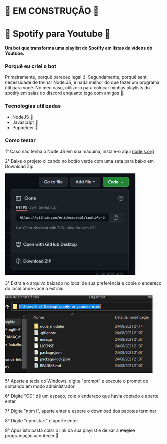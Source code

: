 # 🚧 EM CONSTRUÇÃO 🚧

# 🤖 Spotify para Youtube 🤖

#### Um bot que transforma uma playlist do Spotify em listas de vídeos do Youtube.

### Porquê eu criei o bot

Primeiramente, porquê pareceu legal :). Segundamente, porquê senti necessidade de treinar Node.JS, e nada melhor do que fazer um programa útil para você. No meu caso, utilizo-o para colocar minhas playlists do spotify em salas do discord enquanto jogo com amigos 🙂.

### Tecnologias utilizadas

- NodeJS 💚
- Javascript 💛
- Puppeteer 🤖

### Como testar

1° Caso não tenha o Node.JS em sua máquina, instale-o aqui [nodejs.org](https://nodejs.org)

2° Baixe o projeto clicando no botão verde com uma seta para baixo em Download Zip

![Botão de Download](./github-assets/download-btn.png)

3° Extraia o arquivo baixado no local de sua preferência e copie o endereço do local onde você o extraiu

![Copiando o endereço](./github-assets/copiando-endereco.png)

5° Aperte a tecla do Windows, digite "prompt" e execute o prompt de comando em modo administrador

6° Digite "CD" dê um espaço, cole o endereço que havia copiado e aperte enter

7° Digite "npm i", aperte enter e espere o download dos pacotes terminar

8° Digite "npm start" e aperte enter

9° Após isto basta colar o link da sua playlist e deixar a <del>mágica</del> programação acontecer 🙂

